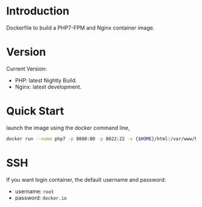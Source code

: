 # Introduction
Dockerfile to build a PHP7-FPM and Nginx container image.

# Version
Current Version:
- PHP: latest Nightly Build.
- Nginx: latest development.

# Quick Start
launch the image using the docker command line,
```bash
docker run --name php7 -p 8080:80 -p 8022:22 -v {$HOME}/html:/var/www/html -d likol1227/php7
```

# SSH
If you want login container,
the default username and password:
- username: `root`
- password: `docker.io`
